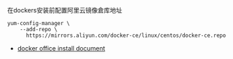 
在dockers安装前配置阿里云镜像倉库地址

    yum-config-manager \
        --add-repo \
          https://mirrors.aliyun.com/docker-ce/linux/centos/docker-ce.repo



* [docker office install  document](https://docs.docker.com/install/linux/docker-ce/centos/)
